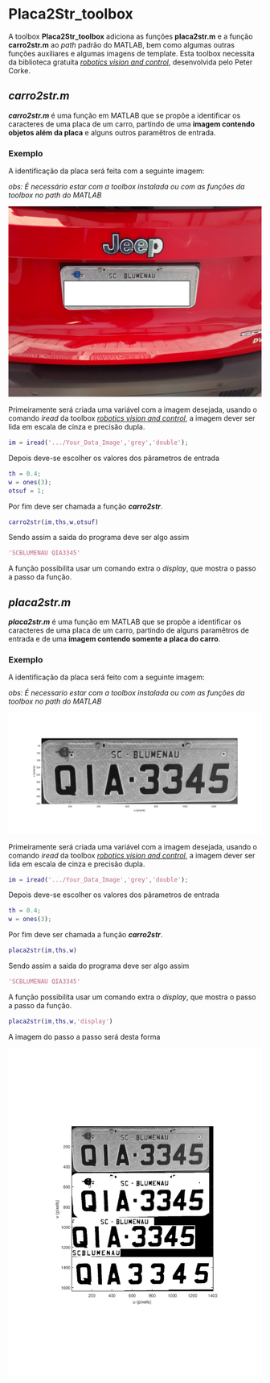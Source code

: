 # Placa2Str_toolbox

A toolbox **Placa2Str_toolbox** adiciona as funções **placa2str.m** e a função **carro2str.m** ao *path* padrão do MATLAB, bem como algumas outras funções auxiliares e algumas imagens de template. 
Esta toolbox necessita da biblioteca gratuita [*robotics vision and control*](http://petercorke.com/wordpress/books/book), desenvolvida pelo Peter Corke.

## *carro2str.m*
***carro2str.m*** é uma função em MATLAB que se propõe a identificar os caracteres de uma placa de um carro, partindo de uma **imagem contendo objetos além da placa** e alguns outros paramêtros de entrada.

### Exemplo
A identificação da placa será feita com a seguinte imagem:

*obs: É necessário estar com a toolbox instalada ou com as funções da toolbox no path do MATLAB*
 
![](https://github.com/Zeukio/visao_computacional/blob/master/placa2str_toolbox/Placas_Carro_Inteiro/placa13.jpg?raw=true)

Primeiramente será criada uma variável com a imagem desejada, usando o comando *iread* da toolbox [*robotics vision and control*](http://petercorke.com/wordpress/books/book), a imagem dever ser lida em escala de cinza e precisão dupla.

```matlab
im = iread('.../Your_Data_Image','grey','double');
```
Depois deve-se escolher os valores dos pârametros de entrada
```matlab
th = 0.4;
w = ones(3);
otsuf = 1;
```
Por fim deve ser chamada a função ***carro2str***.
```matlab
carro2str(im,ths,w,otsuf)
```
Sendo assim a saida do programa deve ser algo assim
```matlab
'SCBLUMENAU QIA3345'
```
A função possibilita usar um comando extra o *display*, que mostra o passo a passo da função. 

## *placa2str.m*
***placa2str.m*** é uma função em MATLAB que se propõe a identificar os caracteres de uma placa de um carro, partindo de alguns paramêtros de entrada e de uma **imagem contendo somente a placa do carro**.

### Exemplo
A identificação da placa será feito com a seguinte imagem:

*obs: É necessario estar com a toolbox instalada ou com as funções da toolbox no path do MATLAB*
 
![](https://github.com/Zeukio/visao_computacional/blob/master/placa2str_toolbox/Resultados/sub_im.png?raw=true)

Primeiramente será criada uma variável com a imagem desejada, usando o comando *iread* da toolbox [*robotics vision and control*](http://petercorke.com/wordpress/books/book), a imagem dever ser lida em escala de cinza e precisão dupla.

```matlab
im = iread('.../Your_Data_Image','grey','double');
```
Depois deve-se escolher os valores dos pârametros de entrada
```matlab
th = 0.4;
w = ones(3);
```
Por fim deve ser chamada a função ***carro2str***.
```matlab
placa2str(im,ths,w)
```
Sendo assim a saida do programa deve ser algo assim
```matlab
'SCBLUMENAU QIA3345'
```
A função possibilita usar um comando extra o *display*, que mostra o passo a passo da função. 
```matlab
placa2str(im,ths,w,'display')
```
A imagem do passo a passo será desta forma

![](https://github.com/Zeukio/visao_computacional/blob/master/placa2str_toolbox/Resultados/placacarro.jpg?raw=true)

